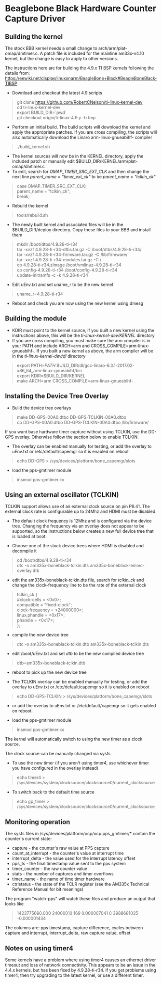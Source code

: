 Beaglebone Black Hardware Counter Capture Driver
================================================

Building the kernel
-------------------

The stock BBB kernel needs a small change to arch/arm/plat-omap/dmtimer.c. A patch file is included for the mainline am33x-v4.10 kernel, but the change is easy to apply to other versions.

The instructions here are for building the 4.9.x TI BSP kernels following the details from: https://eewiki.net/display/linuxonarm/BeagleBone+Black#BeagleBoneBlack-TIBSP

 * Download and checkout the latest 4.9 scripts

> git clone https://github.com/RobertCNelson/ti-linux-kernel-dev  
> cd ti-linux-kernel-dev  
> export BUILD\_DIR=\`pwd\`  
> git checkout origin/ti-linux-4.9.y -b tmp  

 * Perform an initial build. The build scripts will download the kernel and apply the appropriate patches. If you are cross compiling, the scripts will also automatically download the Linaro arm-linux-gnueabihf- compiler

> ./build\_kernel.sh  

 * The kernel sources will now be in the KERNEL directory, apply the included patch or manually edit $BUILD\_DIR/KERNEL/arm/plat-omap/dmtimer.c
 * To edit, search for *OMAP\_TIMER\_SRC\_EXT\_CLK* and then change the next line *parent\_name = "timer\_ext\_ck"* to be *parent_name = "tclkin\_ck"*
    
> case OMAP\_TIMER\_SRC\_EXT\_CLK:  
>     parent\_name = "tclkin\_ck";  
>     break;  

 * Rebuild the kernel

> tools/rebuild.sh  

 * The newly built kernel and associated files will be in the $BUILD\_DIR/deploy directory. Copy these files to your BBB and install them

> mkdir /boot/dtbs/4.9.28-ti-r34  
> tar -xvzf 4.9.28-ti-r34-dtbs.tar.gz -C /boot/dtbs/4.9.28-ti-r34/  
> tar -xvzf 4.9.28-ti-r34-firmware.tar.gz -C /lib/firmware/  
> tar -xvzf 4.9.28-ti-r34-modules.tar.gz -C /  
> cp 4.9.28-ti-r34.zImage /boot/vmlinuz-4.9.28-ti-r34  
> cp config-4.9.28-ti-r34 /boot/config-4.9.28-ti-r34  
> update-initramfs -c -k 4.9.28-ti-r34  

 * Edit uEnv.txt and set uname\_r to be the new kernel

> uname\_r=4.9.28-ti-r34  

 * Reboot and check you are now using the new kernel using dmesg

Building the module
-------------------

 * KDIR must point to the kernel source, if you built a new kernel using the instructions above, this will be the *ti-linux-kernel-dev/KERNEL* directory
 * If you are cross compiling, you must make sure the arm compiler is in your PATH and include ARCH=arm and CROSS\_COMPILE=arm-linux-gnueabihf-. If you built a new kernel as above, the arm compiler will be in the *ti-linux-kernel-dev/dl* directory

> export PATH=$PATH:$BUILD\_DIR/dl/gcc-linaro-6.3.1-2017.02-x86\_64\_arm-linux-gnueabihf/bin  
> export KDIR=$BUILD\_DIR/KERNEL  
> make ARCH=arm CROSS\_COMPILE=arm-linux-gnueabihf-  

Installing the Device Tree Overlay
----------------------------------

 * Build the device tree overlays

> make DD-GPS-00A0.dtbo DD-GPS-TCLKIN-00A0.dtbo  
> cp DD-GPS-00A0.dtbo DD-GPS-TCLKIN-00A0.dtbo /lib/firmware/

If you want base hardware timer capture without using TCLKIN, use the DD-GPS overlay. Otherwise follow the section below to enable TCLKIN.

 * The overlay can be enabled manually for testing, or add the overlay to uEnv.txt or /etc/default/capemgr so it is enabled on reboot

> echo DD-GPS > /sys/devices/platform/bone\_capemgr/slots  

 * load the pps-gmtimer module

> insmod pps-gmtimer.ko

Using an external oscillator (TCLKIN)
-------------------------------------

TCLKIN support allows use of an external clock source on pin P9.41. The external clock rate is configurable up to 24Mhz and HDMI must be disabled.

 * The default clock frequency is 12Mhz and is configured via the device tree. Changing the frequency via an overlay does not appear to be supported, so the instructions below creates a new full device tree that is loaded at boot.

 * Choose one of the stock device trees where HDMI is disabled and decompile it

> cd /boot/dtbs/4.9.28-ti-r34  
> dtc -o am335x-boneblack-tclkin.dts am335x-boneblack-emmc-overlay.dtb  

 * edit the am335x-boneblack-tclkin.dts file, search for *tclkin_ck* and change the clock-frequency line to be the rate of the external clock

> tclkin_ck {  
>     #clock-cells = <0x0>;  
>     compatible = "fixed-clock";  
>     clock-frequency = <24000000>;  
>     linux,phandle = <0x17>;  
>     phandle = <0x17>;  
> };  

 * compile the new device tree

> dtc -o am335x-boneblack-tclkin.dtb am335x-boneblack-tclkin.dts  

 * edit /boot/uEnv.txt and set *dtb* to be the new compiled device tree

> dtb=am335x-boneblack-tclkin.dtb  

 * reboot to pick up the new device tree

 * The TCLKIN overlay can be enabled manually for testing, or add the overlay to uEnv.txt or /etc/default/capemgr so it is enabled on reboot

> echo DD-GPS-TCLKIN > /sys/devices/platform/bone\_capemgr/slots  

 * or add the overlay to uEnv.txt or /etc/default/capemgr so it gets enabled on reboot.

 * load the pps-gmtimer module

> insmod pps-gmtimer.ko  

The kernel will automatically switch to using the new timer as a clock source.

The clock source can be manually changed via sysfs. 

 * To use the new timer (if you aren't using timer4, use whichever timer you have configured in the overlay instead)

> echo timer4 > /sys/devices/system/clocksource/clocksource0/current\_clocksource  

 * To switch back to the default time source

> echo gp\_timer > /sys/devices/system/clocksource/clocksource0/current\_clocksource  

Monitoring operation
--------------------

The sysfs files in /sys/devices/platform/ocp/ocp:pps\_gmtimer/\* contain the counter's current state:

 * capture - the counter's raw value at PPS capture
 * count\_at\_interrupt - the counter's value at interrupt time
 * interrupt\_delta - the value used for the interrupt latency offset
 * pps\_ts - the final timestamp value sent to the pps system
 * timer\_counter - the raw counter value
 * stats - the number of captures and timer overflows
 * timer\_name - the name of time timer hardware
 * ctrlstatus - the state of the TCLR register (see the AM335x Technical Reference Manual for bit meanings)

The program "watch-pps" will watch these files and produce an output that looks like

> 1423775690.000 24000010 169 0.000007041 0 3988681035 -0.000001434  

The columns are: pps timestamp, capture difference, cycles between capture and interrupt, interrupt\_delta, raw capture value, offset

Notes on using timer4
---------------------

Some kernels have a problem where using timer4 causes an ethernet driver timeout and loss of network connectivity. This appears to be an issue in the 4.4.x kernels, but has been fixed by 4.9.28-ti-r34. If you get problems using timer4, then try upgrading to the latest kernel, or use a different timer.

